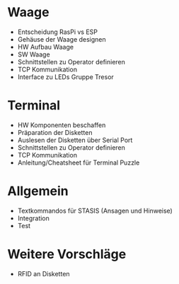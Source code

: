 # Waage
  * Entscheidung RasPi vs ESP
  * Gehäuse der Waage designen
  * HW Aufbau Waage
  * SW Waage
  * Schnittstellen zu Operator definieren
  * TCP Kommunikation
  * Interface zu LEDs Gruppe Tresor

# Terminal
  * HW Komponenten beschaffen
  * Präparation der Disketten
  * Auslesen der Disketten über Serial Port
  * Schnittstellen zu Operator definieren
  * TCP Kommunikation
  * Anleitung/Cheatsheet für Terminal Puzzle

# Allgemein
  * Textkommandos für STASIS (Ansagen und Hinweise)
  * Integration
  * Test

# Weitere Vorschläge
  * RFID an Disketten
